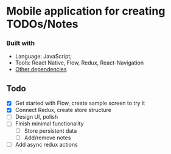 # Mobile application for creating TODOs/Notes
### Built with
- Language: JavaScript;
- Tools: React Native, Flow, Redux, React-Navigation
- [Other dependencies](/package.json)

## Todo 
- [x] Get started with Flow, create sample screen to try it
- [x] Connect Redux, create store structure
- [ ] Design UI, polish
- [ ] Finish minimal functionality
  - [ ] Store persistent data
  - [ ] Add/remove notes
- [ ] Add async redux actions
